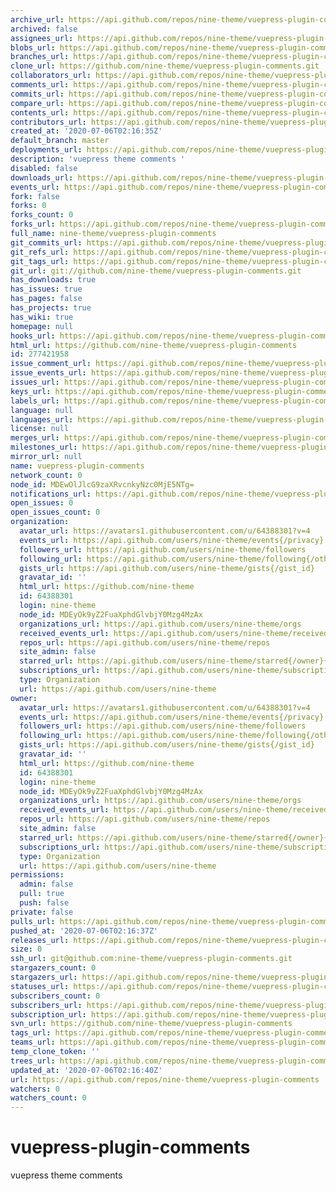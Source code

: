 ```yaml
---
archive_url: https://api.github.com/repos/nine-theme/vuepress-plugin-comments/{archive_format}{/ref}
archived: false
assignees_url: https://api.github.com/repos/nine-theme/vuepress-plugin-comments/assignees{/user}
blobs_url: https://api.github.com/repos/nine-theme/vuepress-plugin-comments/git/blobs{/sha}
branches_url: https://api.github.com/repos/nine-theme/vuepress-plugin-comments/branches{/branch}
clone_url: https://github.com/nine-theme/vuepress-plugin-comments.git
collaborators_url: https://api.github.com/repos/nine-theme/vuepress-plugin-comments/collaborators{/collaborator}
comments_url: https://api.github.com/repos/nine-theme/vuepress-plugin-comments/comments{/number}
commits_url: https://api.github.com/repos/nine-theme/vuepress-plugin-comments/commits{/sha}
compare_url: https://api.github.com/repos/nine-theme/vuepress-plugin-comments/compare/{base}...{head}
contents_url: https://api.github.com/repos/nine-theme/vuepress-plugin-comments/contents/{+path}
contributors_url: https://api.github.com/repos/nine-theme/vuepress-plugin-comments/contributors
created_at: '2020-07-06T02:16:35Z'
default_branch: master
deployments_url: https://api.github.com/repos/nine-theme/vuepress-plugin-comments/deployments
description: 'vuepress theme comments '
disabled: false
downloads_url: https://api.github.com/repos/nine-theme/vuepress-plugin-comments/downloads
events_url: https://api.github.com/repos/nine-theme/vuepress-plugin-comments/events
fork: false
forks: 0
forks_count: 0
forks_url: https://api.github.com/repos/nine-theme/vuepress-plugin-comments/forks
full_name: nine-theme/vuepress-plugin-comments
git_commits_url: https://api.github.com/repos/nine-theme/vuepress-plugin-comments/git/commits{/sha}
git_refs_url: https://api.github.com/repos/nine-theme/vuepress-plugin-comments/git/refs{/sha}
git_tags_url: https://api.github.com/repos/nine-theme/vuepress-plugin-comments/git/tags{/sha}
git_url: git://github.com/nine-theme/vuepress-plugin-comments.git
has_downloads: true
has_issues: true
has_pages: false
has_projects: true
has_wiki: true
homepage: null
hooks_url: https://api.github.com/repos/nine-theme/vuepress-plugin-comments/hooks
html_url: https://github.com/nine-theme/vuepress-plugin-comments
id: 277421958
issue_comment_url: https://api.github.com/repos/nine-theme/vuepress-plugin-comments/issues/comments{/number}
issue_events_url: https://api.github.com/repos/nine-theme/vuepress-plugin-comments/issues/events{/number}
issues_url: https://api.github.com/repos/nine-theme/vuepress-plugin-comments/issues{/number}
keys_url: https://api.github.com/repos/nine-theme/vuepress-plugin-comments/keys{/key_id}
labels_url: https://api.github.com/repos/nine-theme/vuepress-plugin-comments/labels{/name}
language: null
languages_url: https://api.github.com/repos/nine-theme/vuepress-plugin-comments/languages
license: null
merges_url: https://api.github.com/repos/nine-theme/vuepress-plugin-comments/merges
milestones_url: https://api.github.com/repos/nine-theme/vuepress-plugin-comments/milestones{/number}
mirror_url: null
name: vuepress-plugin-comments
network_count: 0
node_id: MDEwOlJlcG9zaXRvcnkyNzc0MjE5NTg=
notifications_url: https://api.github.com/repos/nine-theme/vuepress-plugin-comments/notifications{?since,all,participating}
open_issues: 0
open_issues_count: 0
organization:
  avatar_url: https://avatars1.githubusercontent.com/u/64388301?v=4
  events_url: https://api.github.com/users/nine-theme/events{/privacy}
  followers_url: https://api.github.com/users/nine-theme/followers
  following_url: https://api.github.com/users/nine-theme/following{/other_user}
  gists_url: https://api.github.com/users/nine-theme/gists{/gist_id}
  gravatar_id: ''
  html_url: https://github.com/nine-theme
  id: 64388301
  login: nine-theme
  node_id: MDEyOk9yZ2FuaXphdGlvbjY0Mzg4MzAx
  organizations_url: https://api.github.com/users/nine-theme/orgs
  received_events_url: https://api.github.com/users/nine-theme/received_events
  repos_url: https://api.github.com/users/nine-theme/repos
  site_admin: false
  starred_url: https://api.github.com/users/nine-theme/starred{/owner}{/repo}
  subscriptions_url: https://api.github.com/users/nine-theme/subscriptions
  type: Organization
  url: https://api.github.com/users/nine-theme
owner:
  avatar_url: https://avatars1.githubusercontent.com/u/64388301?v=4
  events_url: https://api.github.com/users/nine-theme/events{/privacy}
  followers_url: https://api.github.com/users/nine-theme/followers
  following_url: https://api.github.com/users/nine-theme/following{/other_user}
  gists_url: https://api.github.com/users/nine-theme/gists{/gist_id}
  gravatar_id: ''
  html_url: https://github.com/nine-theme
  id: 64388301
  login: nine-theme
  node_id: MDEyOk9yZ2FuaXphdGlvbjY0Mzg4MzAx
  organizations_url: https://api.github.com/users/nine-theme/orgs
  received_events_url: https://api.github.com/users/nine-theme/received_events
  repos_url: https://api.github.com/users/nine-theme/repos
  site_admin: false
  starred_url: https://api.github.com/users/nine-theme/starred{/owner}{/repo}
  subscriptions_url: https://api.github.com/users/nine-theme/subscriptions
  type: Organization
  url: https://api.github.com/users/nine-theme
permissions:
  admin: false
  pull: true
  push: false
private: false
pulls_url: https://api.github.com/repos/nine-theme/vuepress-plugin-comments/pulls{/number}
pushed_at: '2020-07-06T02:16:37Z'
releases_url: https://api.github.com/repos/nine-theme/vuepress-plugin-comments/releases{/id}
size: 0
ssh_url: git@github.com:nine-theme/vuepress-plugin-comments.git
stargazers_count: 0
stargazers_url: https://api.github.com/repos/nine-theme/vuepress-plugin-comments/stargazers
statuses_url: https://api.github.com/repos/nine-theme/vuepress-plugin-comments/statuses/{sha}
subscribers_count: 0
subscribers_url: https://api.github.com/repos/nine-theme/vuepress-plugin-comments/subscribers
subscription_url: https://api.github.com/repos/nine-theme/vuepress-plugin-comments/subscription
svn_url: https://github.com/nine-theme/vuepress-plugin-comments
tags_url: https://api.github.com/repos/nine-theme/vuepress-plugin-comments/tags
teams_url: https://api.github.com/repos/nine-theme/vuepress-plugin-comments/teams
temp_clone_token: ''
trees_url: https://api.github.com/repos/nine-theme/vuepress-plugin-comments/git/trees{/sha}
updated_at: '2020-07-06T02:16:40Z'
url: https://api.github.com/repos/nine-theme/vuepress-plugin-comments
watchers: 0
watchers_count: 0
---
```


# vuepress-plugin-comments
vuepress theme comments 

